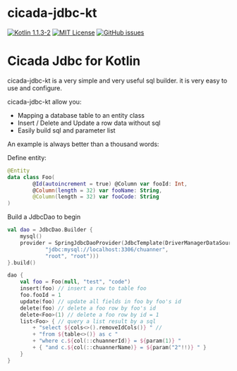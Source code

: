 # cicada-jdbc-kt

[![Kotlin 1.1.3-2](https://img.shields.io/badge/Kotlin-1.1-blue.svg)](http://kotlinlang.org)
[![MIT License](https://img.shields.io/github/license/cicada-kt/cicada-jdbc-kt.svg)](https://github.com/cicada-kt/cicada-jdbc-kt/blob/master/LICENSE)
[![GitHub issues](https://img.shields.io/github/issues/cicada-kt/cicada-jdbc-kt.svg)](https://github.com/cicada-kt/cicada-jdbc-kt/issues)

Cicada Jdbc for Kotlin
===========================

cicada-jdbc-kt is a very simple and very useful sql builder. it is very easy to use and configure.

cicada-jdbc-kt allow you:

- Mapping a database table to an entity class
- Insert / Delete and Update a row data without sql
- Easily build sql and parameter list

An example is always better than a thousand words:

Define entity:

```kotlin
@Entity
data class Foo(
        @Id(autoincrement = true) @Column var fooId: Int,
        @Column(length = 32) var fooName: String,
        @Column(length = 32) var fooCode: String
)
```

Build a JdbcDao to begin

```kotlin
val dao = JdbcDao.Builder {
    mysql()
    provider = SpringJdbcDaoProvider(JdbcTemplate(DriverManagerDataSource(
            "jdbc:mysql://localhost:3306/chuanner",
            "root", "root")))
}.build()
```

```kotlin
dao {
    val foo = Foo(null, "test", "code")
    insert(foo) // insert a row to table foo
    foo.fooId = 1 
    update(foo) // update all fields in foo by foo's id
    delete(foo) // delete a foo row by foo's id
    delete<Foo>(1) // delete a foo row by id = 1
    list<Foo> { // query a list result by a sql 
        + "select ${cols<>().removeIdCols()} " // 
        + "from ${table<>()} as c "
        + "where c.${col(::chuannerId)} = ${param(1)} "
        + { "and c.${col(::chuannerName)} = ${param("2"!!)} " }
    }
}
```
